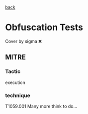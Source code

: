 [back](../index.md)
# Obfuscation Tests
Cover by sigma :x: 
## MITRE
### Tactic
execution
### technique
T1059.001
Many more think to do...